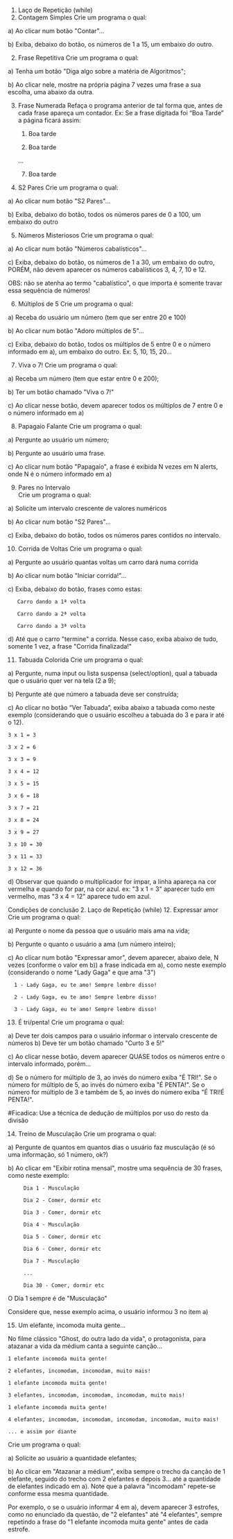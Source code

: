 1. Laço de Repetição (while)
1. Contagem Simples
Crie um programa o qual:
 
a) Ao clicar num botão "Contar"...   

b) Exiba, debaixo do botão, os números de 1 a 15, um embaixo do outro.  

2. Frase Repetitiva
Crie um programa o qual: 
 
a) Tenha um botão "Diga algo sobre a matéria de Algoritmos";  

b) Ao clicar nele, mostre na própria página 7 vezes uma frase a sua escolha, uma abaixo da outra.  

3. Frase Numerada
Refaça o programa anterior de tal forma que, antes de cada frase apareça um contador. Ex: Se a frase digitada foi “Boa Tarde” a página ficará assim:   

   1. Boa tarde   

   2. Boa tarde   

   ...   

   7. Boa tarde  

4. S2 Pares
Crie um programa o qual:
 
a) Ao clicar num botão "S2 Pares"...  

b) Exiba, debaixo do botão, todos os números pares de 0 a 100, um embaixo do outro   

5. Números Misteriosos
Crie um programa o qual:
 
a) Ao clicar num botão "Números cabalísticos"...   

c) Exiba, debaixo do botão, os números de 1 a 30, um embaixo do outro, PORÉM, não devem aparecer os números cabalísticos 3, 4, 7, 10 e 12.    

OBS: não se atenha ao termo "cabalístico", o que importa é somente travar essa sequência de números!  

  

6. Múltiplos de 5
Crie um programa o qual:
 
a) Receba do usuário um número (tem que ser entre 20 e 100)   

b) Ao clicar num botão "Adoro múltiplos de 5"...   

c) Exiba, debaixo do botão, todos os múltiplos de 5 entre 0 e o número informado em a), um embaixo do outro. Ex: 5, 10, 15, 20...   

7. Viva o 7!
Crie um programa o qual:
 
a) Receba um número (tem que estar entre 0 e 200);  

b) Ter um botão chamado "Viva o 7!"   

c) Ao clicar nesse botão, devem aparecer todos os múltiplos de 7 entre 0 e o número informado em a)   

  

8. Papagaio Falante
Crie um programa o qual:
 
a) Pergunte ao usuário um número;  

b) Pergunte ao usuário uma frase.  

c) Ao clicar num botão "Papagaio", a frase é exibida N vezes em N alerts, onde N é o número informado em a)   

9. Pares no Intervalo  
Crie um programa o qual:
 
a) Solicite um intervalo crescente de valores numéricos    

b) Ao clicar num botão "S2 Pares"...   

c) Exiba, debaixo do botão, todos os números pares contidos no intervalo.  

  

10. Corrida de Voltas
Crie um programa o qual:
 
a) Pergunte ao usuário quantas voltas um carro dará numa corrida   

b) Ao clicar num botão "Iniciar corrida!"...   

c) Exiba, debaixo do botão, frases como estas:   

       Carro dando a 1ª volta   

       Carro dando a 2ª volta   

       Carro dando a 3ª volta   

d) Até que o carro "termine" a corrida. Nesse caso, exiba abaixo de tudo, somente 1 vez, a frase "Corrida finalizada!"   

  

11. Tabuada Colorida
Crie um programa o qual:
 
a) Pergunte, numa input ou lista suspensa (select/option), qual a tabuada que o usuário quer ver na tela (2 a 9);  

b) Pergunte até que número a tabuada deve ser construída;  

c) Ao clicar no botão “Ver Tabuada”, exiba abaixo a tabuada como neste exemplo (considerando que o usuário escolheu a tabuada do 3 e para ir até o 12).  

    3 x 1 = 3   

    3 x 2 = 6   

    3 x 3 = 9   

    3 x 4 = 12   

    3 x 5 = 15   

    3 x 6 = 18   

    3 x 7 = 21   

    3 x 8 = 24   

    3 x 9 = 27   

    3 x 10 = 30   

    3 x 11 = 33   

    3 x 12 = 36   

d) Observar que quando o multiplicador for ímpar, a linha apareça na cor vermelha e quando for par, na cor azul. ex: "3 x 1 = 3" aparecer tudo em vermelho, mas "3 x 4 = 12" aparece tudo em azul.   



Condições de conclusão
2. Laço de Repetição (while)
12. Expressar amor
Crie um programa o qual:

a) Pergunte o nome da pessoa que o usuário mais ama na vida;  

b) Pergunte o quanto o usuário a ama (um número inteiro);  

c) Ao clicar num botão "Expressar amor", devem aparecer, abaixo dele, N vezes (conforme o valor em b)) a frase indicada em a), como neste exemplo (considerando o nome "Lady Gaga" e que ama "3")   

      1 - Lady Gaga, eu te amo! Sempre lembre disso!   

      2 - Lady Gaga, eu te amo! Sempre lembre disso!   

      3 - Lady Gaga, eu te amo! Sempre lembre disso!   

13. É tri/penta!
Crie um programa o qual:

a) Deve ter dois campos para o usuário informar o intervalo crescente de números
b) Deve ter um botão chamado "Curto 3 e 5!"

c) Ao clicar nesse botão, devem aparecer QUASE todos os números entre o intervalo informado, porém...

d) Se o número for múltiplo de 3, ao invés do número exiba "É TRI!". Se o número for múltiplo de 5, ao invés do número exiba "É PENTA!". Se o número for múltiplo de 3 e também de 5, ao invés do número exiba "É TRI!É PENTA!".

#Ficadica: Use a técnica de dedução de múltiplos por uso do resto da divisão

14. Treino de Musculação
Crie um programa o qual:

a) Pergunte de quantos em quantos dias o usuário faz musculação (é só uma informação, só 1 número, ok?)   

b) Ao clicar em "Exibir rotina mensal", mostre uma sequência de 30 frases, como neste exemplo:   

         Dia 1 - Musculação   

         Dia 2 - Comer, dormir etc   

         Dia 3 - Comer, dormir etc   

         Dia 4 - Musculação   

         Dia 5 - Comer, dormir etc   

         Dia 6 - Comer, dormir etc   

         Dia 7 - Musculação   

         ...   

         Dia 30 - Comer, dormir etc   

O Dia 1 sempre é de "Musculação"   

Considere que, nesse exemplo acima, o usuário informou 3 no item a)   


15. Um elefante, incomoda muita gente...
 
No filme clássico "Ghost, do outra lado da vida", o protagonista, para atazanar a vida da médium canta a seguinte canção...   

    1 elefante incomoda muita gente!   

    2 elefantes, incomodam, incomodam, muito mais!   

    1 elefante incomoda muita gente!   

    3 elefantes, incomodam, incomodam, incomodam, muito mais!   

    1 elefante incomoda muita gente!   

    4 elefantes, incomodam, incomodam, incomodam, incomodam, muito mais!   

    ... e assim por diante   

Crie um programa o qual:   

a) Solicite ao usuário a quantidade elefantes;  

b) Ao clicar em "Atazanar a médium", exiba sempre o trecho da canção de 1 elefante, seguido do trecho com 2 elefantes e depois 3... até a quantidade de elefantes indicado em a). Note que a palavra "incomodam" repete-se conforme essa mesma quantidade.   

Por exemplo, o se o usuário informar 4 em a), devem aparecer 3 estrofes, como no enunciado da questão, de "2 elefantes" até "4 elefantes", sempre repetindo a frase do "1 elefante incomoda muita gente" antes de cada estrofe.